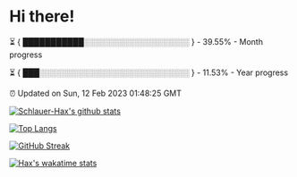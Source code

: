# Hi there!

⏳ { ███████████░░░░░░░░░░░░░░░░░░░ } - 39.55% - Month progress

⏳ { ███░░░░░░░░░░░░░░░░░░░░░░░░░░░ } - 11.53% - Year progress

⏰ Updated on Sun, 12 Feb 2023 01:48:25 GMT


[![Schlauer-Hax's github stats](https://github-readme-stats.vercel.app/api?username=Schlauer-Hax&show_icons=true&theme=dark&count_private=true)](https://github.com/Schlauer-Hax)


[![Top Langs](https://github-readme-stats.vercel.app/api/top-langs/?username=Schlauer-Hax&layout=compact&theme=dark)](https://github.com/Schlauer-Hax?tab=repositories)

[![GitHub Streak](https://streak-stats.demolab.com?user=Schlauer-Hax&theme=dark)](https://git.io/streak-stats)

[![Hax's wakatime stats](https://github-readme-stats.vercel.app/api/wakatime?username=Hax&theme=dark)](https://wakatime.com/@Hax)

